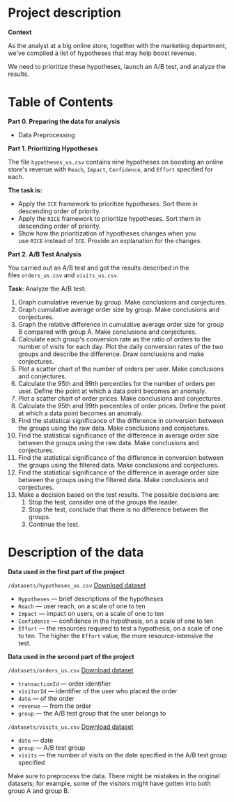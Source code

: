 # Project description

**Context**

As the analyst at a big online store, together with the marketing department, we've compiled a list of hypotheses that may help boost revenue.

We need to prioritize these hypotheses, launch an A/B test, and analyze the results.


# Table of Contents

**Part 0. Preparing the data for analysis**
   * Data Preprocessing

**Part 1. Prioritizing Hypotheses**

The file `hypotheses_us.csv` contains nine hypotheses on boosting an online store's revenue with `Reach`, `Impact`, `Confidence`, and `Effort` specified for each.

**The task is:**

- Apply the `ICE` framework to prioritize hypotheses. Sort them in descending order of priority.
- Apply the `RICE` framework to prioritize hypotheses. Sort them in descending order of priority.
- Show how the prioritization of hypotheses changes when you use `RICE` instead of `ICE`. Provide an explanation for the changes.



**Part 2. A/B Test Analysis** 

You carried out an A/B test and got the results described in the files `orders_us.csv` and `visits_us.csv`.

**Task**: Analyze the A/B test:

1. Graph cumulative revenue by group. Make conclusions and conjectures.
2. Graph cumulative average order size by group. Make conclusions and conjectures.
3. Graph the relative difference in cumulative average order size for group B compared with group A. Make conclusions and conjectures.
4. Calculate each group's conversion rate as the ratio of orders to the number of visits for each day. Plot the daily conversion rates of the two groups and describe the difference. Draw conclusions and make conjectures.
5. Plot a scatter chart of the number of orders per user. Make conclusions and conjectures.
6. Calculate the 95th and 99th percentiles for the number of orders per user. Define the point at which a data point becomes an anomaly.
7. Plot a scatter chart of order prices. Make conclusions and conjectures.
8. Calculate the 95th and 99th percentiles of order prices. Define the point at which a data point becomes an anomaly.
9. Find the statistical significance of the difference in conversion between the groups using the raw data. Make conclusions and conjectures.
10. Find the statistical significance of the difference in average order size between the groups using the raw data. Make conclusions and conjectures.
11. Find the statistical significance of the difference in conversion between the groups using the filtered data. Make conclusions and conjectures.
12. Find the statistical significance of the difference in average order size between the groups using the filtered data. Make conclusions and conjectures.
13. Make a decision based on the test results. The possible decisions are: 
    1. Stop the test, consider one of the groups the leader. 
    2. Stop the test, conclude that there is no difference between the groups. 
    3. Continue the test.


# Description of the data

**Data used in the first part of the project**

`/datasets/hypotheses_us.csv` [Download dataset](https://practicum-content.s3.us-west-1.amazonaws.com/datasets/hypotheses_us.csv)

- `Hypotheses` — brief descriptions of the hypotheses
- `Reach` — user reach, on a scale of one to ten
- `Impact` — impact on users, on a scale of one to ten
- `Confidence` — confidence in the hypothesis, on a scale of one to ten
- `Effort` — the resources required to test a hypothesis, on a scale of one to ten. The higher the `Effort` value, the more resource-intensive the test.

**Data used in the second part of the project**

`/datasets/orders_us.csv` [Download dataset](https://practicum-content.s3.us-west-1.amazonaws.com/datasets/orders_us.csv)

- `transactionId` — order identifier
- `visitorId` — identifier of the user who placed the order
- `date` — of the order
- `revenue` — from the order
- `group` — the A/B test group that the user belongs to

`/datasets/visits_us.csv` [Download dataset](https://practicum-content.s3.us-west-1.amazonaws.com/datasets/visits_us.csv)

- `date` — date
- `group` — A/B test group
- `visits` — the number of visits on the date specified in the A/B test group specified

Make sure to preprocess the data. There might be mistakes in the original datasets; for example, some of the visitors might have gotten into both group A and group B.
